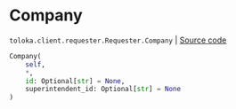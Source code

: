 # Company
`toloka.client.requester.Requester.Company` | [Source code](https://github.com/Toloka/toloka-kit/blob/v1.0.1/src/client/requester.py#L19)

```python
Company(
    self,
    *,
    id: Optional[str] = None,
    superintendent_id: Optional[str] = None
)
```


